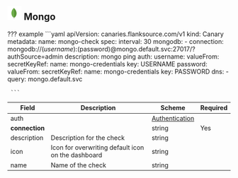 ## <img src='https://raw.githubusercontent.com/flanksource/flanksource-ui/main/src/icons/mongodb.svg' style='height: 32px'/> Mongo

??? example
     ```yaml
     apiVersion: canaries.flanksource.com/v1
     kind: Canary
     metadata:
       name: mongo-check
     spec:
       interval: 30
       mongodb:
         - connection: mongodb://$(username):$(password)@mongo.default.svc:27017/?authSource=admin
           description: mongo ping
           auth:
             username:
               valueFrom: 
                 secretKeyRef:
                   name: mongo-credentials
                   key: USERNAME
             password:
               valueFrom: 
                 secretKeyRef:
                   name: mongo-credentials
                   key: PASSWORD
       dns:
         - query: mongo.default.svc
     
     ```

| Field | Description | Scheme | Required |
| ----- | ----------- | ------ | -------- |
| auth |  | [Authentication](#authentication) |  |
| **connection** |  | string | Yes |
| description | Description for the check | string |  |
| icon | Icon for overwriting default icon on the dashboard | string |  |
| name | Name of the check | string |  |
